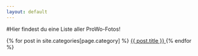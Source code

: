 ```yaml
---
layout: default
---
```


#Hier findest du eine Liste aller ProWo-Fotos!

{% for post in site.categories[page.category] %}
    <a href="{{ post.url | absolute_url }}">
      {{ post.title }}
    </a>
{% endfor %}
